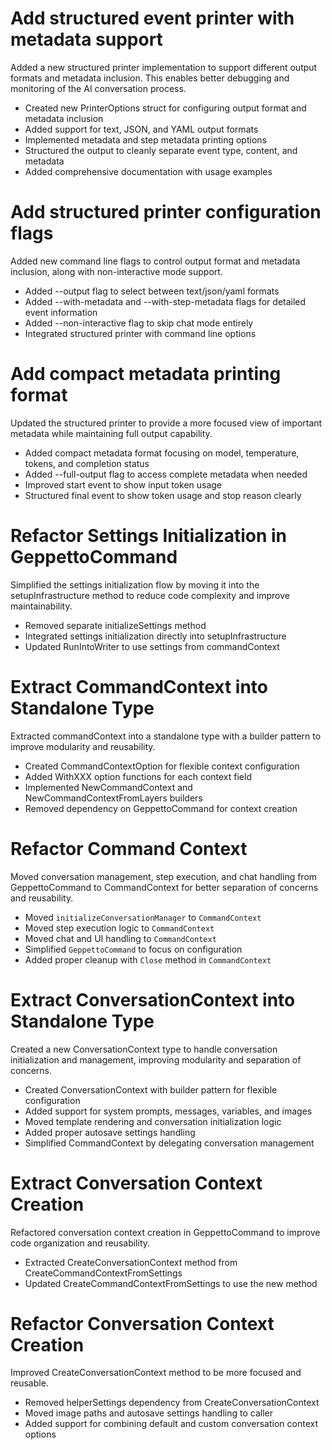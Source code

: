# Add structured event printer with metadata support

Added a new structured printer implementation to support different output formats and metadata inclusion. This enables better debugging and monitoring of the AI conversation process.

- Created new PrinterOptions struct for configuring output format and metadata inclusion
- Added support for text, JSON, and YAML output formats
- Implemented metadata and step metadata printing options
- Structured the output to cleanly separate event type, content, and metadata
- Added comprehensive documentation with usage examples 

# Add structured printer configuration flags

Added new command line flags to control output format and metadata inclusion, along with non-interactive mode support.

- Added --output flag to select between text/json/yaml formats
- Added --with-metadata and --with-step-metadata flags for detailed event information
- Added --non-interactive flag to skip chat mode entirely
- Integrated structured printer with command line options 

# Add compact metadata printing format

Updated the structured printer to provide a more focused view of important metadata while maintaining full output capability.

- Added compact metadata format focusing on model, temperature, tokens, and completion status
- Added --full-output flag to access complete metadata when needed
- Improved start event to show input token usage
- Structured final event to show token usage and stop reason clearly 

# Refactor Settings Initialization in GeppettoCommand

Simplified the settings initialization flow by moving it into the setupInfrastructure method to reduce code complexity and improve maintainability.

- Removed separate initializeSettings method
- Integrated settings initialization directly into setupInfrastructure
- Updated RunIntoWriter to use settings from commandContext 

# Extract CommandContext into Standalone Type

Extracted commandContext into a standalone type with a builder pattern to improve modularity and reusability.

- Created CommandContextOption for flexible context configuration
- Added WithXXX option functions for each context field
- Implemented NewCommandContext and NewCommandContextFromLayers builders
- Removed dependency on GeppettoCommand for context creation 

# Refactor Command Context

Moved conversation management, step execution, and chat handling from GeppettoCommand to CommandContext for better separation of concerns and reusability.

- Moved `initializeConversationManager` to `CommandContext`
- Moved step execution logic to `CommandContext`
- Moved chat and UI handling to `CommandContext`
- Simplified `GeppettoCommand` to focus on configuration
- Added proper cleanup with `Close` method in `CommandContext` 

# Extract ConversationContext into Standalone Type

Created a new ConversationContext type to handle conversation initialization and management, improving modularity and separation of concerns.

- Created ConversationContext with builder pattern for flexible configuration
- Added support for system prompts, messages, variables, and images
- Moved template rendering and conversation initialization logic
- Added proper autosave settings handling
- Simplified CommandContext by delegating conversation management 

# Extract Conversation Context Creation

Refactored conversation context creation in GeppettoCommand to improve code organization and reusability.

- Extracted CreateConversationContext method from CreateCommandContextFromSettings
- Updated CreateCommandContextFromSettings to use the new method 

# Refactor Conversation Context Creation

Improved CreateConversationContext method to be more focused and reusable.

- Removed helperSettings dependency from CreateConversationContext
- Moved image paths and autosave settings handling to caller
- Added support for combining default and custom conversation context options 